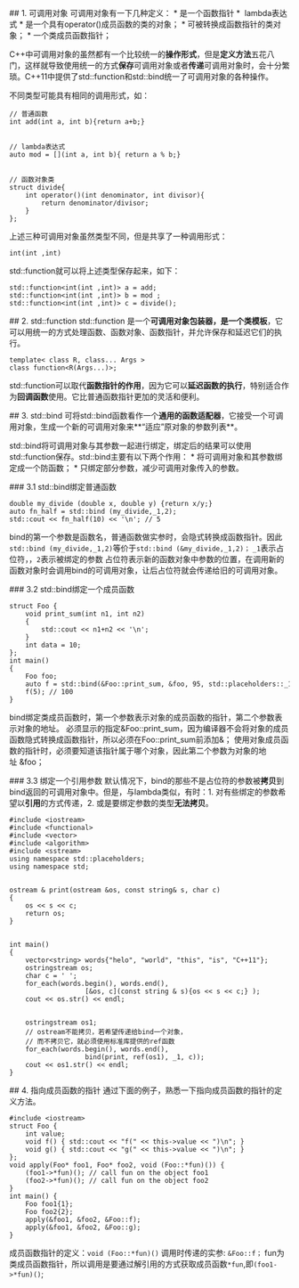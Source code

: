 ## 1. 可调用对象
可调用对象有一下几种定义：
* 是一个函数指针
*  lambda表达式
* 是一个具有operator()成员函数的类的对象；
* 可被转换成函数指针的类对象；
* 一个类成员函数指针；


C++中可调用对象的虽然都有一个比较统一的**操作形式**，但是**定义方法**五花八门，这样就导致使用统一的方式**保存**可调用对象或者**传递**可调用对象时，会十分繁琐。C++11中提供了std::function和std::bind统一了可调用对象的各种操作。


不同类型可能具有相同的调用形式，如：
```
// 普通函数
int add(int a, int b){return a+b;} 


// lambda表达式
auto mod = [](int a, int b){ return a % b;}


// 函数对象类
struct divide{
    int operator()(int denominator, int divisor){
        return denominator/divisor;
    }
};
```
上述三种可调用对象虽然类型不同，但是共享了一种调用形式：
```
int(int ,int)
```
std::function就可以将上述类型保存起来，如下：
```
std::function<int(int ,int)> a = add; 
std::function<int(int ,int)> b = mod ; 
std::function<int(int ,int)> c = divide(); 
```
## 2. std::function
std::function 是一个**可调用对象包装器，是一个类模板**，它可以用统一的方式处理函数、函数对象、函数指针，并允许保存和延迟它们的执行。
```
template< class R, class... Args >
class function<R(Args...)>;
```
std::function可以取代**函数指针的作用**，因为它可以**延迟函数的执行**，特别适合作为**回调函数**使用。它比普通函数指针更加的灵活和便利。

## 3. std::bind
可将std::bind函数看作一个**通用的函数适配器**，它接受一个可调用对象，生成一个新的可调用对象来**“适应”原对象的参数列表**。


std::bind将可调用对象与其参数一起进行绑定，绑定后的结果可以使用std::function保存。std::bind主要有以下两个作用：
* 将可调用对象和其参数绑定成一个防函数；
* 只绑定部分参数，减少可调用对象传入的参数。

### 3.1 std::bind绑定普通函数
```
double my_divide (double x, double y) {return x/y;}
auto fn_half = std::bind (my_divide,_1,2);
std::cout << fn_half(10) << '\n'; // 5
```
bind的第一个参数是函数名，普通函数做实参时，会隐式转换成函数指针。因此`std::bind (my_divide,_1,2)`等价于`std::bind (&my_divide,_1,2)；`
`_1`表示占位符，，`2`表示被绑定的参数
占位符表示新的函数对象中参数的位置，在调用新的函数对象时会调用bind的可调用对象，让后占位符就会传递给旧的可调用对象。

### 3.2 std::bind绑定一个成员函数
```
struct Foo {
    void print_sum(int n1, int n2)
    {
        std::cout << n1+n2 << '\n';
    }
    int data = 10;
};
int main() 
{
    Foo foo;
    auto f = std::bind(&Foo::print_sum, &foo, 95, std::placeholders::_1);
    f(5); // 100
}
```
bind绑定类成员函数时，第一个参数表示对象的成员函数的指针，第二个参数表示对象的地址。
必须显示的指定&Foo::print_sum，因为编译器不会将对象的成员函数隐式转换成函数指针，所以必须在Foo::print_sum前添加&；
使用对象成员函数的指针时，必须要知道该指针属于哪个对象，因此第二个参数为对象的地址 &foo；

### 3.3 绑定一个引用参数
默认情况下，bind的那些不是占位符的参数被**拷贝**到bind返回的可调用对象中。但是，与lambda类似，有时：1. 对有些绑定的参数希望以**引用**的方式传递，2. 或是要绑定参数的类型**无法拷贝**。

```
#include <iostream>
#include <functional>
#include <vector>
#include <algorithm>
#include <sstream>
using namespace std::placeholders;
using namespace std;


ostream & print(ostream &os, const string& s, char c)
{
    os << s << c;
    return os;
}


int main()
{
    vector<string> words{"helo", "world", "this", "is", "C++11"};
    ostringstream os;
    char c = ' ';
    for_each(words.begin(), words.end(), 
                   [&os, c](const string & s){os << s << c;} );
    cout << os.str() << endl;


    ostringstream os1;
    // ostream不能拷贝，若希望传递给bind一个对象，
    // 而不拷贝它，就必须使用标准库提供的ref函数
    for_each(words.begin(), words.end(),
                   bind(print, ref(os1), _1, c));
    cout << os1.str() << endl;
}
```
## 4. 指向成员函数的指针
通过下面的例子，熟悉一下指向成员函数的指针的定义方法。
```
#include <iostream>
struct Foo {
    int value;
    void f() { std::cout << "f(" << this->value << ")\n"; }
    void g() { std::cout << "g(" << this->value << ")\n"; }
};
void apply(Foo* foo1, Foo* foo2, void (Foo::*fun)()) {
    (foo1->*fun)(); // call fun on the object foo1
    (foo2->*fun)(); // call fun on the object foo2
}
int main() {
    Foo foo1{1};
    Foo foo2{2};
    apply(&foo1, &foo2, &Foo::f);
    apply(&foo1, &foo2, &Foo::g);
}
```
成员函数指针的定义：`void (Foo::*fun)()`
调用时传递的实参: `&Foo::f；`
fun为类成员函数指针，所以调用是要通过解引用的方式获取成员函数`*fun`,即`(foo1->*fun)()`;



